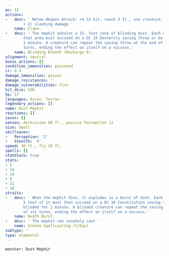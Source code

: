 ```yaml
---
ac: 12
actions:
-   desc: ' Melee Weapon Attack: +4 to hit, reach 5 ft., one creature. Hit: 4 (1d4
        + 2) slashing damage.'
    name: Claws.
-   desc: ' The mephit exhales a 15- foot cone of blinding dust. Each creature in
        that area must succeed on a DC 10 Dexterity saving throw or be blinded for
        1 minute. A creature can repeat the saving throw at the end of each of its
        turns, ending the effect on itself on a success.'
    name: Blinding Breath (Recharge 6).
alignment: neutral
bonus_actions: []
condition_immunities: poisoned
cr: 0.5
damage_immunities: poison
damage_resistances: ''
damage_vulnerabilities: fire
hit_dice: 5d6
hp: 17
languages: Auran, Terran
legendary_actions: []
name: Dust Mephit
reactions: []
saves: []
senses: darkvision 60 ft., passive Perception 12
size: Small
skillsaves:
-   Perception: '2'
-   Stealth: '4'
speed: 30 ft., fly 30 ft.
spells: []
statblock: true
stats:
- 5
- 14
- 10
- 9
- 11
- 10
straits:
-   desc: ' When the mephit dies, it explodes in a burst of dust. Each creature within
        5 feet of it must then succeed on a DC 10 Constitution saving throw or be
        blinded for 1 minute. A blinded creature can repeat the saving throw on each
        of its turns, ending the effect on itself on a success.'
    name: Death Burst.
-   desc: ' The mephit can innately cast '
    name: Innate Spellcasting (1/Day).
subtype: ''
type: elemental
---
```

```statblock
monster: Dust Mephit
```